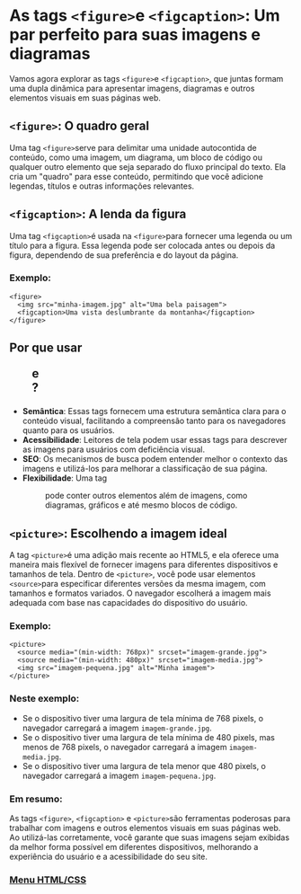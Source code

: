 # As tags `<figure>`e `<figcaption>`: Um par perfeito para suas imagens e diagramas

Vamos agora explorar as tags `<figure>`e `<figcaption>`, que juntas formam uma dupla dinâmica para apresentar imagens, diagramas e outros elementos visuais em suas páginas web.

## `<figure>`: O quadro geral

Uma tag `<figure>`serve para delimitar uma unidade autocontida de conteúdo, como uma imagem, um diagrama, um bloco de código ou qualquer outro elemento que seja separado do fluxo principal do texto. Ela cria um "quadro" para esse conteúdo, permitindo que você adicione legendas, títulos e outras informações relevantes.

## `<figcaption>`: A lenda da figura

Uma tag `<figcaption>`é usada na `<figure>`para fornecer uma legenda ou um título para a figura. Essa legenda pode ser colocada antes ou depois da figura, dependendo de sua preferência e do layout da página.

### Exemplo:

```
<figure>
  <img src="minha-imagem.jpg" alt="Uma bela paisagem">
  <figcaption>Uma vista deslumbrante da montanha</figcaption>
</figure>
```

## Por que usar <figure>e <figcaption>?

- **Semântica**: Essas tags fornecem uma estrutura semântica clara para o conteúdo visual, facilitando a compreensão tanto para os navegadores quanto para os usuários.
- **Acessibilidade**: Leitores de tela podem usar essas tags para descrever as imagens para usuários com deficiência visual.
- **SEO**: Os mecanismos de busca podem entender melhor o contexto das imagens e utilizá-los para melhorar a classificação de sua página.
- **Flexibilidade**: Uma tag <figure>pode conter outros elementos além de imagens, como diagramas, gráficos e até mesmo blocos de código.

## `<picture>`: Escolhendo a imagem ideal

A tag `<picture>`é uma adição mais recente ao HTML5, e ela oferece uma maneira mais flexível de fornecer imagens para diferentes dispositivos e tamanhos de tela. Dentro de `<picture>`, você pode usar elementos `<source>`para especificar diferentes versões da mesma imagem, com tamanhos e formatos variados. O navegador escolherá a imagem mais adequada com base nas capacidades do dispositivo do usuário.

### Exemplo:

```
<picture>
  <source media="(min-width: 768px)" srcset="imagem-grande.jpg">
  <source media="(min-width: 480px)" srcset="imagem-media.jpg">
  <img src="imagem-pequena.jpg" alt="Minha imagem">
</picture>
```
### Neste exemplo:

- Se o dispositivo tiver uma largura de tela mínima de 768 pixels, o navegador carregará a imagem `imagem-grande.jpg`.
- Se o dispositivo tiver uma largura de tela mínima de 480 pixels, mas menos de 768 pixels, o navegador carregará a imagem `imagem-media.jpg`.
- Se o dispositivo tiver uma largura de tela menor que 480 pixels, o navegador carregará a imagem `imagem-pequena.jpg`.

### Em resumo:

As tags `<figure>`, `<figcaption>` e `<picture>`são ferramentas poderosas para trabalhar com imagens e outros elementos visuais em suas páginas web. Ao utilizá-las corretamente, você garante que suas imagens sejam exibidas da melhor forma possível em diferentes dispositivos, melhorando a experiência do usuário e a acessibilidade do seu site. 

### [Menu HTML/CSS](../menu_html-css.md)